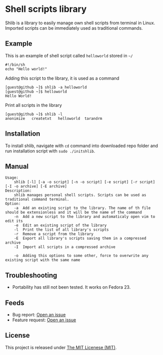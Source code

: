 # Shell scripts library
Shlib is a library to easily manage own shell scripts from terminal in Linux. Imported scripts can be immediately used as traditional commands.

## Example
This is an example of shell script called `helloworld` stored in `~/`
```Shell
#!/bin/sh
echo "Hello world!"
```
Adding this script to the library, it is used as a command
```ShellSession
[guest@github ~]$ shlib -a helloworld
[guest@github ~]$ helloworld
Hello World!
```
Print all scripts in the library
```ShellSession
[guest@github ~]$ shlib -l
anonimize	createtxt	helloworld	tarandrm
```

## Installation
To install shlib, navigate with `cd` command into downloaded repo folder and run installation script with `sudo ./initshlib`.

## Manual
```
Usage:
	shlib [-l] [-a -o script] [-n -o script] [-e script] [-r script] [-I -o archive] [-E archive]
Description:
	shlib manages personal shell scripts. Scripts can be used as traditional command terminal.
Option:
	-a	Add an existing script to the library. The name of th file should be extensionless and it will be the name of the command
	-n	Add a new script to the library and automaticaly open vim to edit its
	-e	Edit an existing script of the library
	-l	Print the list of all library's scripts
	-r	Remove a script from the library	
	-E	Export all library's scripts saving them in a compressed archive
	-I	Import all scripts in a compressed archive
	
	-o	Adding this options to some other, force to overwrite any existing script with the same name
```

## Troubleshooting
* Portability has still not been tested. It works on Fedora 23.

## Feeds
* Bug report: [Open an issue](https://github.com/matteocellucci/shlib/issues/new)
* Feature request: [Open an issue](https://github.com/matteocellucci/shlib/issues/new)

## License
This project is released under [The MIT Licenese (MIT)](https://github.com/matteocellucci/shlib/blob/master/license).

